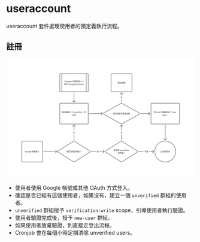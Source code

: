 # useraccount

useraccount 套件處理使用者的預定義執行流程。

## 註冊

![register flow](./docs/register-flow.png)

- 使用者使用 Google 帳號或其他 OAuth 方式登入。
- 確認是否已經有這個使用者，如果沒有，建立一個 `unverified` 群組的使用者。
- `unverified` 群組授予 `verification:write` scope，引導使用者執行驗證。
- 使用者驗證完成後，授予 `new-user` 群組。
- 如果使用者放棄驗證，則直接走登出流程。
- Cronjob 會在每個小時定期清除 unverified users。
